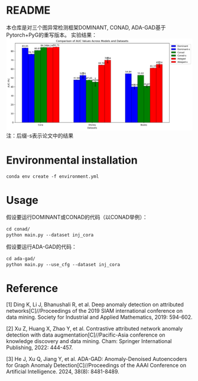 # README

本仓库是对三个图异常检测框架DOMINANT, CONAD, ADA-GAD基于Pytorch+PyG的重写版本。
实验结果：
![结果](auc_comparison_extended_with_outline.png)
注：后缀-s表示论文中的结果

# Environmental installation

```shell
conda env create -f environment.yml
```

# Usage

假设要运行DOMINANT或CONAD的代码（以CONAD举例）：

```shell
cd conad/
python main.py --dataset inj_cora
```

假设要运行ADA-GAD的代码：

```shell
cd ada-gad/
python main.py --use_cfg --dataset inj_cora
```

# Reference

[1] Ding K, Li J, Bhanushali R, et al. Deep anomaly detection on attributed networks[C]//Proceedings of the 2019 SIAM international conference on data mining. Society for Industrial and Applied Mathematics, 2019: 594-602.

[2] Xu Z, Huang X, Zhao Y, et al. Contrastive attributed network anomaly detection with data augmentation[C]//Pacific-Asia conference on knowledge discovery and data mining. Cham: Springer International Publishing, 2022: 444-457.

[3] He J, Xu Q, Jiang Y, et al. ADA-GAD: Anomaly-Denoised Autoencoders for Graph Anomaly Detection[C]//Proceedings of the AAAI Conference on Artificial Intelligence. 2024, 38(8): 8481-8489.

‍
